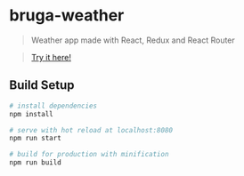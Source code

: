 # bruga-weather

> Weather app made with React, Redux and React Router

> [Try it here!](https://brugarolas.github.io/bruga-weather/)

## Build Setup

``` bash
# install dependencies
npm install

# serve with hot reload at localhost:8080
npm run start

# build for production with minification
npm run build
```
